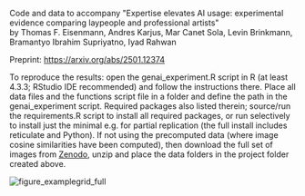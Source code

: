 Code and data to accompany "Expertise elevates AI usage: experimental evidence comparing laypeople and professional artists"<br>
by Thomas F. Eisenmann, Andres Karjus, Mar Canet Sola, Levin Brinkmann, Bramantyo Ibrahim Supriyatno, Iyad Rahwan

Preprint: https://arxiv.org/abs/2501.12374

To reproduce the results: open the genai_experiment.R script in R (at least 4.3.3; RStudio IDE recommended) and follow the instructions there. Place all data files and the functions script file in a folder and define the path in the genai_experiment script. Required packages also listed therein; source/run the requirements.R script to install all required packages, or run selectively to install just the minimal e.g. for partial replication (the full install includes reticulate and Python). If not using the precomputed data (where image cosine similarities have been computed), then download the full set of images from [Zenodo](doi.org/10.5281/zenodo.14710706), unzip and place the data folders in the project folder created above.

![figure_examplegrid_full](https://github.com/user-attachments/assets/d9b95175-442c-4864-bd8e-66a352943d4c)
